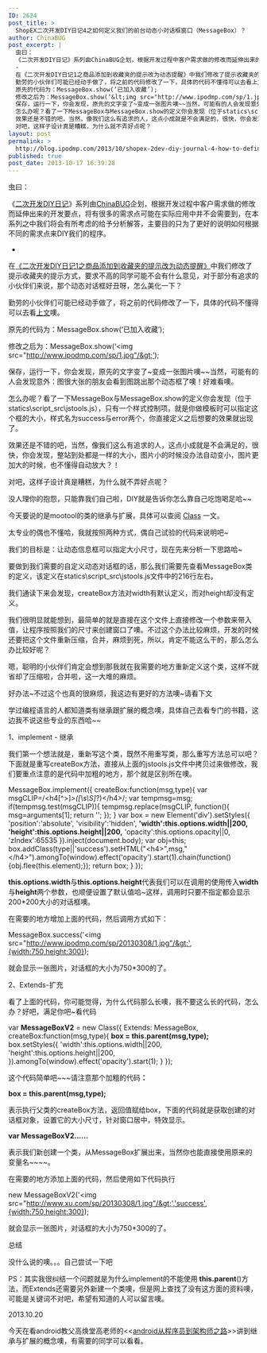 ```yaml
---
ID: 2624
post_title: >
  ShopEX二次开发DIY日记4之如何定义我们的前台动态小对话框窗口（MessageBox）？
author: ChinaBUG
post_excerpt: |
  虫曰：
  《二次开发DIY日记》系列由ChinaBUG企划，根据开发过程中客户需求做的修改而延伸出来的开发要点，将有很多的需求点可能在实际应用中并不会需要到，在本系列之中我们将会有所考虑的给予分析解答，主要目的只为了更好的说明如何根据不同的需求点来DIY我们的程序。
  -
  在《二次开发DIY日记1之商品添加到收藏夹的提示改为动态提醒》中我们修改了提示收藏夹的提示方式，要求不高的同学可能不会有什么意见，对于部分有追求的小伙伴们来说，那个动态对话框好丑呀，怎么美化一下？
  勤劳的小伙伴们可能已经动手做了，将之前的代码修改了一下，具体的代码不懂得可以去看上文噢。
  原先的代码为：MessageBox.show(‘已加入收藏’);
  修改之后为：MessageBox.show(‘&lt;img src="http://www.ipodmp.com/sp/1.jpg"/&gt;’);
  保存，运行一下，你会发现，原先的文字变了~变成一张图片噢~~当然，可能有的人会发现意外：图很大张的朋友会看到图跳出那个动态框了噢！好难看噢。
  怎么办呢？看了一下MessageBox与MessageBox.show的定义你会发现（位于statics\script_src\jstools.js），只有一个样式控制项，就是你做模板时可以指定这个框的大小，样式名为success与error两个，你直接定义之后想要的效果就出现了。
  效果还是不错的吧，当然，像我们这么有追求的人，这点小成就是不会满足的，很快，你会发现，整站到处都是一样的大小，图片小的时候没办法自动变小，图片更加大的时候，也不懂得自动放大？！
  对吧，这样子设计真是糟糕，为什么就不弄好点呢？
layout: post
permalink: >
  http://blog.ipodmp.com/2013/10/shopex-2dev-diy-journal-4-how-to-define-dynamic-small-window-we.html
published: true
post_date: 2013-10-17 16:39:28
---
```

虫曰：

《<a href="http://blog.ipodmp.com/?s=二次开发DIY日记">二次开发DIY日记</a>》系列由<a href="http://blog.ipodmp.com/about-chinabug/">ChinaBUG</a>企划，根据开发过程中客户需求做的修改而延伸出来的开发要点，将有很多的需求点可能在实际应用中并不会需要到，在本系列之中我们将会有所考虑的给予分析解答，主要目的只为了更好的说明如何根据不同的需求点来DIY我们的程序。

-

在<a title="ShopEX-二次开发DIY日记1之商品添加到收藏夹的提示改为动态提醒" href="http://blog.ipodmp.com/archives/shopex-2dev-diy-journal-1-goods-add-to-favorites-that-changes-the-dynamic-remind/">《二次开发DIY日记1之商品添加到收藏夹的提示改为动态提醒》</a>中我们修改了提示收藏夹的提示方式，要求不高的同学可能不会有什么意见，对于部分有追求的小伙伴们来说，那个动态对话框好丑呀，怎么美化一下？

勤劳的小伙伴们可能已经动手做了，将之前的代码修改了一下，具体的代码不懂得可以去看<a title="ShopEX-二次开发DIY日记1之商品添加到收藏夹的提示改为动态提醒" href="http://blog.ipodmp.com/archives/shopex-2dev-diy-journal-1-goods-add-to-favorites-that-changes-the-dynamic-remind/">上文</a>噢。

原先的代码为：MessageBox.show(‘已加入收藏’);

修改之后为：MessageBox.show(‘&lt;img src="http://www.ipodmp.com/sp/1.jpg"/&gt;’);

保存，运行一下，你会发现，原先的文字变了~变成一张图片噢~~当然，可能有的人会发现意外：图很大张的朋友会看到图跳出那个动态框了噢！好难看噢。

怎么办呢？看了一下MessageBox与MessageBox.show的定义你会发现（位于statics\script_src\jstools.js），只有一个样式控制项，就是你做模板时可以指定这个框的大小，样式名为success与error两个，你直接定义之后想要的效果就出现了。

效果还是不错的吧，当然，像我们这么有追求的人，这点小成就是不会满足的，很快，你会发现，整站到处都是一样的大小，图片小的时候没办法自动变小，图片更加大的时候，也不懂得自动放大？！

对吧，这样子设计真是糟糕，为什么就不弄好点呢？

没人理你的抱怨，只能靠我们自己啦，DIY就是告诉你怎么靠自己吃饱喝足哈~~

今天要说的是mootool的类的继承与扩展，具体可以查阅 <a href="http://mootools.net/docs/core/Class/Class#Class">Class</a> 一文。

太专业的偶也不懂哈，我就按照两种方式，偶自己试验的代码来说明吧~

我们的目标是：让动态信息框可以指定大小尺寸，现在先来分析一下思路哈~

要做到我们需要的自定义动态对话框的话，那么我们需要先查看MessageBox类的定义，该定义在statics\script_src\jstools.js文件中的216行左右。

我们通读下来会发现，createBox方法对width有默认定义，而对height却没有定义。

我们很明显就能想到，最简单的就是直接在这个文件上直接修改一个参数来带入值，让程序按照我们的尺寸来创建窗口了噢。不过这个办法比较麻烦，开发的时候还要把这个文件重新压缩，合并，麻烦到死，所以，肯定不能这么干的，那么怎么办比较好呢？

嗯，聪明的小伙伴们肯定会想到那我就在我需要的地方重新定义这个类，这样不就省却了压缩啦，合并啦，这一大堆的麻烦。

好办法~不过这个也真的很麻烦，我这边有更好的方法噢~请看下文

学过编程语言的人都知道类有继承跟扩展的概念噢，具体自己去看专门的书籍，这边我不说这些专业的东西哈~~

1、implement - 继承

我们第一个想法就是，重新写这个类，既然不用重写类，那么重写方法总可以吧？下面就是重写createBox方法，直接从上面的jstools.js文件中拷贝过来做修改，我们要重点注意的是代码中加粗的地方，那个就是区别所在噢。

MessageBox.implement({
createBox:function(msg,type){
var msgCLIP=/&lt;h4[^&gt;]*&gt;([\s\S]*?)&lt;\/h4&gt;/;
var tempmsg=msg;
if(tempmsg.test(msgCLIP)){
tempmsg.replace(msgCLIP, function(){
msg=arguments[1];
return '';
});
}
var box = new Element('div').setStyles({
'position':'absolute',
'visibility':'hidden',
<strong>'width':this.options.width||200,</strong>
<strong> 'height':this.options.height||200,</strong>
'opacity':this.options.opacity||0,
'zIndex':65535
}).inject(document.body);
var obj=this;
box.addClass(type||'success').setHTML("&lt;h4&gt;",msg,"&lt;/h4&gt;").amongTo(window).effect('opacity').start(1).chain(function(){obj.flee(this.element);});
return box;
}
});

<strong>this.options.width</strong>与<strong><strong>this.options.height</strong></strong>代表我们可以在调用的使用传入<strong>width</strong>与<strong><strong>height</strong></strong>两个参数，也顺便设置了默认值哈~这样，调用时只要不指定都会显示200*200大小的对话框噢。

在需要的地方增加上面的代码，然后调用方式如下：

MessageBox.success('&lt;img src="http://www.ipodmp.com/sp/20130308/1.jpg"/&gt;',{width:750,height:300});

就会显示一张图片，对话框的大小为750*300的了。

2、Extends-扩充

看了上面的代码，你可能觉得，为什么代码那么长噢，我不要这么长的代码，怎么办？好吧，满足你吧~看代码

var <strong>MessageBoxV2</strong> = new Class({
Extends: MessageBox,
createBox:function(msg,type){
<strong>box = this.parent(msg,type);</strong>
box.setStyles({
'width':this.options.width||200,
'height':this.options.height||200,
}).amongTo(window).effect('opacity').start(1);
}
});

这个代码简单吧~~~请注意那个加粗的代码<strong>：</strong>

<strong>box = this.parent(msg,type);</strong>

表示执行父类的createBox方法，返回值赋给box，下面的代码就是获取创建的对话框对象，设置它的大小尺寸，针对窗口居中，特效显示。

<strong>var MessageBoxV2......</strong>

表示我们新创建一个类，从MessageBox扩展出来，当然你也能直接使用原来的变量名~~~~。

在需要的地方添加上面的代码，然后使用如下代码执行

new MessageBoxV2('&lt;img src="http://www.xu.com/sp/20130308/1.jpg"/&gt;','success',{width:750,height:300});

就会显示一张图片，对话框的大小为750*300的了。

总结

没什么说的噢。。。自己尝试一下吧

PS：其实我很纠结一个问题就是为什么implement的不能使用<strong> this.parent</strong>()方法，而Extends还需要另外新建一个类噢，但是网上查找了没有这方面的资料噢，可能是关键词不对吧，希望有知道的人可以留言噢。

2013.10.20

今天在看android教父高焕堂高老师的&lt;&lt;<a href="http://study.163.com/course/courseLearn.htm?courseId=358006#/learn/video?lessonId=477375&amp;courseId=358006">android从程序员到架构师之路</a>&gt;&gt;讲到继承与扩展的概念噢，有需要的同学可以看看。